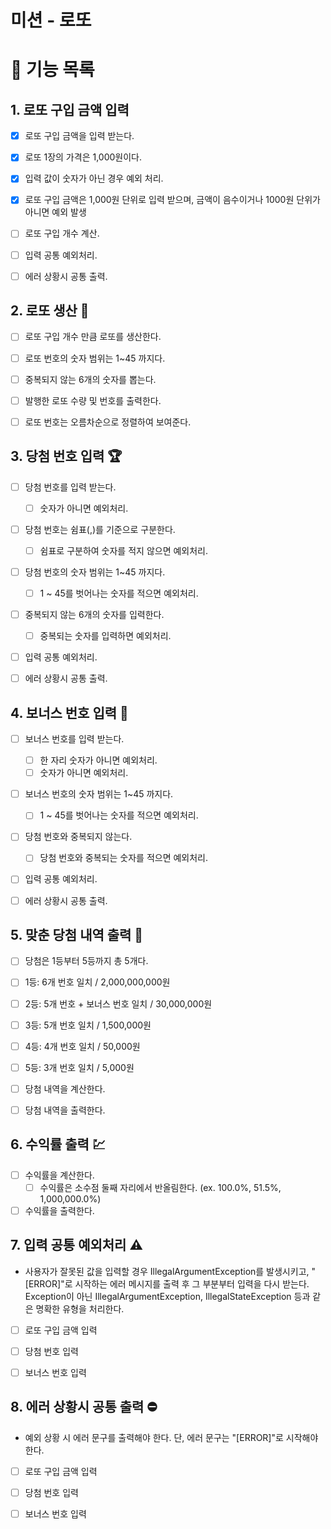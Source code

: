 # 미션 - 로또

# 🚀 기능 목록

## 1. 로또 구입 금액 입력
- [x] 로또 구입 금액을 입력 받는다.
- [x] 로또 1장의 가격은 1,000원이다.
- [x] 입력 값이 숫자가 아닌 경우 예외 처리.
- [x] 로또 구입 금액은 1,000원 단위로 입력 받으며, 금액이 음수이거나 1000원 단위가 아니면 예외 발생
- [ ] 로또 구입 개수 계산.
- [ ] 입력 공통 예외처리.
- [ ] 에러 상황시 공통 출력.


## 2. 로또 생산 🎫
- [ ] 로또 구입 개수 만큼 로또를 생산한다.
- [ ] 로또 번호의 숫자 범위는 1~45 까지다.
- [ ] 중복되지 않는 6개의 숫자를 뽑는다.
- [ ] 발행한 로또 수량 및 번호를 출력한다.
- [ ] 로또 번호는 오름차순으로 정렬하여 보여준다.


## 3. 당첨 번호 입력 🏆
- [ ] 당첨 번호를 입력 받는다.
  - [ ] 숫자가 아니면 예외처리.
- [ ] 당첨 번호는 쉼표(,)를 기준으로 구분한다.
  - [ ] 쉼표로 구분하여 숫자를 적지 않으면 예외처리.
- [ ] 당첨 번호의 숫자 범위는 1~45 까지다.
  - [ ] 1 ~ 45를 벗어나는 숫자를 적으면 예외처리.
- [ ] 중복되지 않는 6개의 숫자를 입력한다.
  - [ ] 중복되는 숫자를 입력하면 예외처리.
- [ ] 입력 공통 예외처리.
- [ ] 에러 상황시 공통 출력.


## 4. 보너스 번호 입력 🎲
- [ ] 보너스 번호를 입력 받는다.
  - [ ] 한 자리 숫자가 아니면 예외처리.
  - [ ] 숫자가 아니면 예외처리.
- [ ] 보너스 번호의 숫자 범위는 1~45 까지다.
  - [ ] 1 ~ 45를 벗어나는 숫자를 적으면 예외처리.
- [ ] 당첨 번호와 중복되지 않는다.
  - [ ] 당첨 번호와 중복되는 숫자를 적으면 예외처리.
- [ ] 입력 공통 예외처리.
- [ ] 에러 상황시 공통 출력.


## 5. 맞춘 당첨 내역 출력 📜
- [ ] 당첨은 1등부터 5등까지 총 5개다.
- [ ] 1등: 6개 번호 일치 / 2,000,000,000원
- [ ] 2등: 5개 번호 + 보너스 번호 일치 / 30,000,000원
- [ ] 3등: 5개 번호 일치 / 1,500,000원
- [ ] 4등: 4개 번호 일치 / 50,000원
- [ ] 5등: 3개 번호 일치 / 5,000원
- [ ] 당첨 내역을 계산한다.
- [ ] 당첨 내역을 출력한다.


## 6. 수익률 출력 💹
- [ ] 수익률을 계산한다.
  - [ ] 수익률은 소수점 둘째 자리에서 반올림한다. (ex. 100.0%, 51.5%, 1,000,000.0%)
- [ ] 수익률을 출력한다.

## 7. 입력 공통 예외처리 ⚠️
- 사용자가 잘못된 값을 입력할 경우 IllegalArgumentException를 발생시키고, "[ERROR]"로 시작하는 에러 메시지를 출력 후 그 부분부터 입력을 다시 받는다. Exception이 아닌 IllegalArgumentException, IllegalStateException 등과 같은 명확한 유형을 처리한다.
- [ ] 로또 구입 금액 입력
- [ ] 당첨 번호 입력
- [ ] 보너스 번호 입력


## 8. 에러 상황시 공통 출력 ⛔
- 예외 상황 시 에러 문구를 출력해야 한다. 단, 에러 문구는 "[ERROR]"로 시작해야 한다.
- [ ] 로또 구입 금액 입력
- [ ] 당첨 번호 입력
- [ ] 보너스 번호 입력
 




